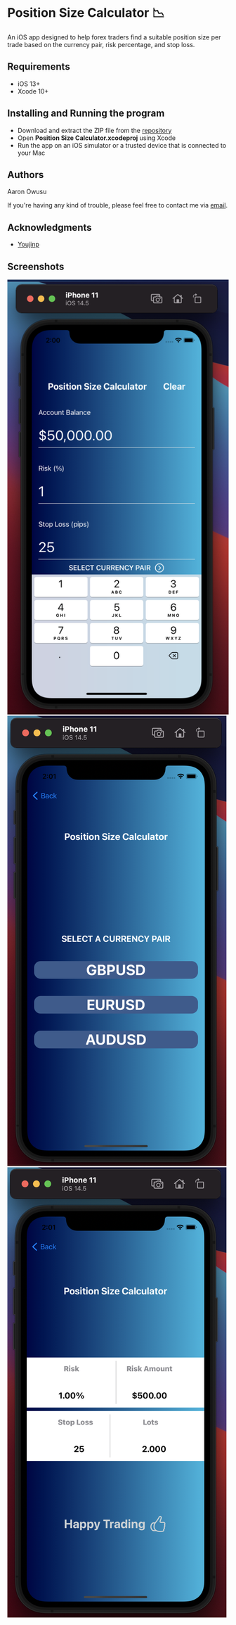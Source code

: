 # Position Size Calculator 📉

An iOS app designed to help forex traders find a suitable position size per trade based on the currency pair, risk percentage, and stop loss. 


## Requirements
* iOS 13+
* Xcode 10+


## Installing and Running the program

* Download and extract the ZIP file from the [repository](https://github.com/aaronowusu/Position-Size-Calculator.git)
* Open **Position Size Calculator.xcodeproj** using Xcode
* Run the app on an iOS simulator or a trusted device that is connected to your Mac


## Authors

Aaron Owusu

If you're having any kind of trouble, please feel free to contact me via [email](mailto:aaronoseiowusu@outlook.com).

## Acknowledgments
* [Youjinp](https://github.com/youjinp)

## Screenshots
![Screenshot](Screen1.png)
![Screenshot](Screen2.png)
![Screenshot](Screen3.png)

